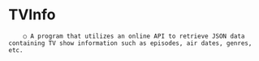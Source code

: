 # TVInfo
 		○ A program that utilizes an online API to retrieve JSON data containing TV show information such as episodes, air dates, genres, etc. 
